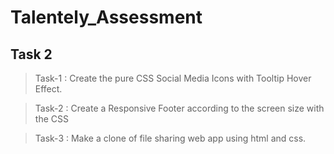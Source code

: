 # Talentely_Assessment
## Task 2

> Task-1 : Create the pure CSS Social Media Icons with Tooltip Hover Effect.

> Task-2 : Create a Responsive Footer according to the screen size with the CSS

> Task-3 : Make a clone of file sharing web app using html and css.
